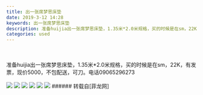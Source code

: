 ```yaml
---
title: 出一张席梦思床垫
date: 2019-3-12 14:28
keywords: 出一张席梦思床垫
description: 准备huijia出一张席梦思床垫，1.35米*2.0米规格，买的时候是在sm，22K，有发票，现价5000，不包配送，可刀。电话09065296273
categories: used
---
```

<td class="t_f" id="postmessage_3209538">

<br/>
<br/>
准备huijia出一张席梦思床垫，1.35米*2.0米规格，买的时候是在sm，22K，有发票，现价5000，不包配送，可刀。电话09065296273<br/>
<br/>

<img aid="1110237" data-cf-modified-f357c559046a88c437a259ea-="" file="data/attachment/forum/201903/12/142822f93n9rlggcx3l88n.jpg.thumb.jpg" id="aimg_1110237" inpost="1" onclick="" onmouseover="" src="http://www.flw.ph/data/attachment/forum/201903/12/142822f93n9rlggcx3l88n.jpg" style="cursor:pointer" zoomfile="data/attachment/forum/201903/12/142822f93n9rlggcx3l88n.jpg"/>



<img aid="1110238" data-cf-modified-f357c559046a88c437a259ea-="" file="data/attachment/forum/201903/12/142826t3xrpaprnuicxi3t.jpg.thumb.jpg" id="aimg_1110238" inpost="1" onclick="" onmouseover="" src="http://www.flw.ph/data/attachment/forum/201903/12/142826t3xrpaprnuicxi3t.jpg" style="cursor:pointer" zoomfile="data/attachment/forum/201903/12/142826t3xrpaprnuicxi3t.jpg"/>



<img aid="1110908" data-cf-modified-f357c559046a88c437a259ea-="" file="data/attachment/forum/201903/13/101005f0sls9lqlinr1xck.jpg.thumb.jpg" id="aimg_1110908" inpost="1" onclick="" onmouseover="" src="http://www.flw.ph/data/attachment/forum/201903/13/101005f0sls9lqlinr1xck.jpg" style="cursor:pointer" zoomfile="data/attachment/forum/201903/13/101005f0sls9lqlinr1xck.jpg"/>



<img aid="1110909" data-cf-modified-f357c559046a88c437a259ea-="" file="data/attachment/forum/201903/13/101009i1umkth050z5u45e.jpg.thumb.jpg" id="aimg_1110909" inpost="1" onclick="" onmouseover="" src="http://www.flw.ph/data/attachment/forum/201903/13/101009i1umkth050z5u45e.jpg" style="cursor:pointer" zoomfile="data/attachment/forum/201903/13/101009i1umkth050z5u45e.jpg"/>



<img aid="1110910" data-cf-modified-f357c559046a88c437a259ea-="" file="data/attachment/forum/201903/13/101011cal6isawhpwtpaxl.jpg.thumb.jpg" id="aimg_1110910" inpost="1" onclick="" onmouseover="" src="http://www.flw.ph/data/attachment/forum/201903/13/101011cal6isawhpwtpaxl.jpg" style="cursor:pointer" zoomfile="data/attachment/forum/201903/13/101011cal6isawhpwtpaxl.jpg"/>



<img aid="1110911" data-cf-modified-f357c559046a88c437a259ea-="" file="data/attachment/forum/201903/13/101013dr57w7n2j87vb2rd.jpg.thumb.jpg" id="aimg_1110911" inpost="1" onclick="" onmouseover="" src="http://www.flw.ph/data/attachment/forum/201903/13/101013dr57w7n2j87vb2rd.jpg" style="cursor:pointer" zoomfile="data/attachment/forum/201903/13/101013dr57w7n2j87vb2rd.jpg"/>


</td>
###### 转载自[菲龙网]